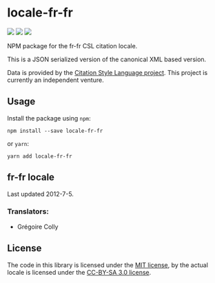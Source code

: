 # locale-fr-fr

[![](https://flat.badgen.net/npm/v/locale-fr-fr)](https://npmjs.org/package/locale-fr-fr)
[![](https://flat.badgen.net/badge/license/MIT/blue)][mit]
[![](https://flat.badgen.net/badge/license/CC-BY-SA/blue)][cc-by-sa-3.0]

NPM package for the fr-fr CSL citation locale.

This is a JSON serialized version of the canonical XML based version.

Data is provided by the [Citation Style Language project](https://citationstyles.org).
This project is currently an independent venture.

## Usage
Install the package using `npm`:

```shell
npm install --save locale-fr-fr
```

or `yarn`:

```shell
yarn add locale-fr-fr
```

## fr-fr locale
Last updated 2012-7-5.

### Translators: 
- Grégoire Colly

## License
The code in this library is licensed under the [MIT license][mit], by the actual locale is licensed under the [CC-BY-SA 3.0 license][cc-by-sa-3.0].

[mit]: https://opensource.org/licenses/MIT
[cc-by-sa-3.0]: https://creativecommons.org/licenses/by-sa/3.0/
